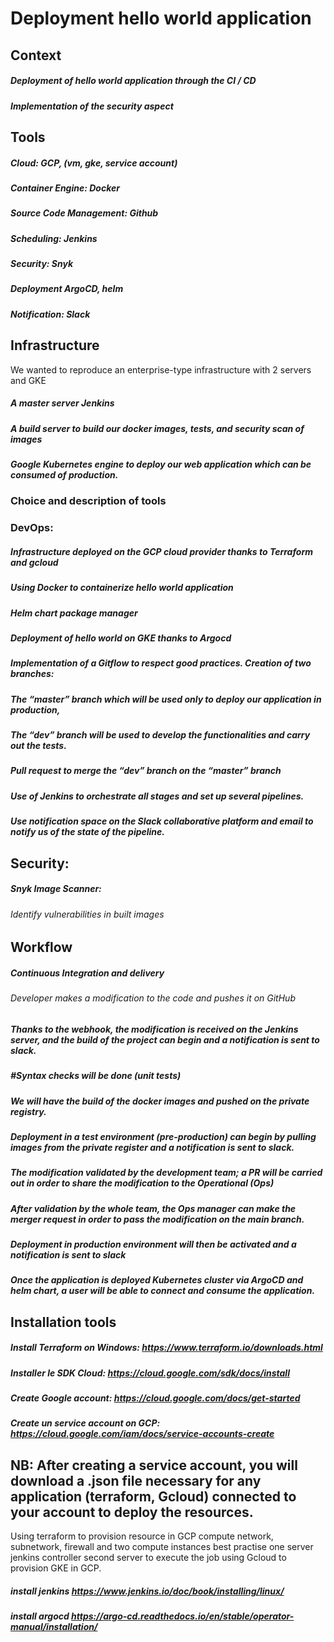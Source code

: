  # Deployment hello world application
 
## Context
 #####  Deployment of hello world application through the CI / CD
 ##### Implementation of the security aspect

## Tools
   
##### Cloud: GCP, (vm, gke, service account)
##### Container Engine: Docker
##### Source Code Management: Github
##### Scheduling: Jenkins
##### Security: Snyk
##### Deployment ArgoCD, helm
##### Notification: Slack

## Infrastructure

  We wanted to reproduce an enterprise-type infrastructure with 2 servers and GKE
##### A master server Jenkins
##### A build server to build our docker images, tests, and security scan of images
##### Google Kubernetes engine to deploy our web application which can be consumed of production.
### Choice and description of tools
### DevOps:
##### Infrastructure deployed on the GCP cloud provider thanks to Terraform and gcloud 
##### Using Docker to containerize hello world application 
##### Helm chart package manager 
##### Deployment of hello world on GKE thanks to Argocd
##### Implementation of a Gitflow to respect good practices. Creation of two branches:
##### The “master” branch which will be used only to deploy our application in production,
##### The “dev” branch will be used to develop the functionalities and carry out the tests.
##### Pull request to merge the “dev” branch on the “master” branch
##### 	Use of Jenkins to orchestrate all stages and set up several pipelines.
##### 	Use notification space on the Slack collaborative platform and email to notify us of the state of the pipeline.
## Security:
##### Snyk Image Scanner:
###### Identify vulnerabilities in built images

## Workflow
#####   Continuous Integration and delivery
###### Developer makes a modification to the code and pushes it on GitHub
##### Thanks to the webhook, the modification is received on the Jenkins server, and the build of the project can begin and a notification is sent to slack.
##### #Syntax checks will be done (unit tests)
##### We will have the build of the docker images and pushed on the private registry. 
##### Deployment in a test environment (pre-production) can begin by pulling images from the private register and a notification is sent to slack.
##### The modification validated by the development team; a PR will be carried out in order to share the modification to the Operational (Ops)
##### After validation by the whole team, the Ops manager can make the merger request in order to pass the modification on the main branch.
##### Deployment in production environment will then be activated and a notification is sent to slack
##### Once the application is deployed Kubernetes cluster via ArgoCD and helm chart, a user will be able to connect and consume the application.

## Installation tools
 #####   Install Terraform on Windows:  https://www.terraform.io/downloads.html
 ##### Installer le SDK Cloud:  https://cloud.google.com/sdk/docs/install
 ##### Create Google account: https://cloud.google.com/docs/get-started 
 ##### Create un service account on GCP: https://cloud.google.com/iam/docs/service-accounts-create

## NB: After creating a service account, you will download a .json file necessary for any application (terraform, Gcloud) connected to your account to deploy the resources.
Using terraform to provision resource in GCP compute network, subnetwork, firewall and two compute instances
best practise
   one server jenkins controller
   second server to execute the job
using Gcloud to provision GKE in GCP.
##### install jenkins  https://www.jenkins.io/doc/book/installing/linux/
##### install argocd https://argo-cd.readthedocs.io/en/stable/operator-manual/installation/




